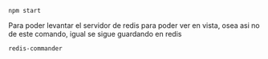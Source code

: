 ```npm start```

Para poder levantar el servidor de redis para poder ver en vista, osea asi no de este comando, igual se sigue guardando en redis

```redis-commander```




